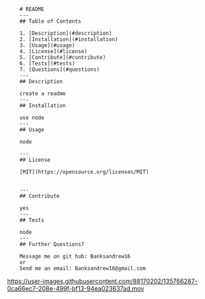 
        # README
        ---
        ## Table of Contents

        1. [Description](#description)
        2. [Installation](#installation)
        3. [Usage](#usage)
        4. [License](#license)
        5. [Contribute](#contribute)
        6. [Tests](#tests)
        7. [Questions](#questions)
        ---
        ## Description

        create a readme
        ---
        ## Installation

        use node
        ---
        ## Usage

        node
        
        ---
        ## License
        
        [MIT](https://opensource.org/licenses/MIT)
    
    
        ---
        ## Contribute
        
        yes
        ---
        ## Tests
        
        node
        ---
        ## Further Questions?
        
        Message me on git hub: Banksandrew16
        or
        Send me an email: Banksandrew16@gmail.com
        
        

https://user-images.githubusercontent.com/88170202/135766287-0ca66ec7-208e-499f-bf13-94ea023637ad.mov


    
